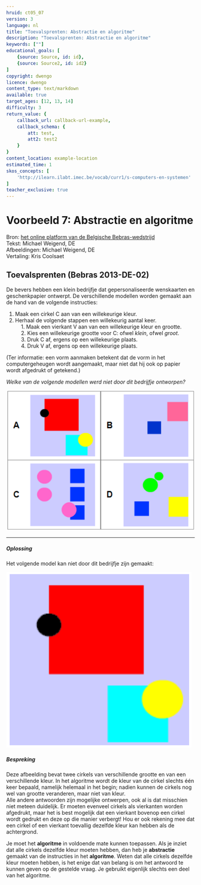 ```yaml
---
hruid: ct05_07
version: 3
language: nl
title: "Toevalsprenten: Abstractie en algoritme"
description: "Toevalsprenten: Abstractie en algoritme"
keywords: [""]
educational_goals: [
    {source: Source, id: id}, 
    {source: Source2, id: id2}
]
copyright: dwengo
licence: dwengo
content_type: text/markdown
available: true
target_ages: [12, 13, 14]
difficulty: 3
return_value: {
    callback_url: callback-url-example,
    callback_schema: {
        att: test,
        att2: test2
    }
}
content_location: example-location
estimated_time: 1
skos_concepts: [
    'http://ilearn.ilabt.imec.be/vocab/curr1/s-computers-en-systemen'
]
teacher_exclusive: true
---
```

# Voorbeeld 7:  Abstractie en algoritme
Bron: [het online platform van de Belgische Bebras-wedstrijd](https://bebras.ugent.be/)<br>
Tekst: Michael Weigend, DE<br>
Afbeeldingen: Michael Weigend, DE<br> 
Vertaling: Kris Coolsaet

## Toevalsprenten (Bebras 2013-DE-02)

De bevers hebben een klein bedrijfje dat gepersonaliseerde wenskaarten en geschenkpapier ontwerpt. De verschillende modellen worden gemaakt aan de hand van de volgende instructies:

1. Maak een cirkel C aan van een willekeurige kleur.
2. Herhaal de volgende stappen een willekeurig aantal keer.<br>
&nbsp;&nbsp;&nbsp;&nbsp;1. Maak een vierkant V aan van een willekeurige kleur en grootte.<br>
&nbsp;&nbsp;&nbsp;&nbsp;2. Kies een willekeurige grootte voor C: ofwel *klein*, ofwel *groot*.<br>
&nbsp;&nbsp;&nbsp;&nbsp;3. Druk C af, ergens op een willekeurige plaats.<br>
&nbsp;&nbsp;&nbsp;&nbsp;4. Druk V af, ergens op een willekeurige plaats.<br>

(Ter informatie: een vorm aanmaken betekent dat de vorm in het computergeheugen wordt aangemaakt, maar niet dat hij ook op papier wordt afgedrukt of getekend.)

*Welke van de volgende modellen werd niet door dit bedrijfje ontworpen?*

![Toevalsprenten](embed/bebrasabstractie2.png "Bebras Toevalsprent")

---

##### Oplossing

Het volgende model kan niet door dit bedrijfje zijn gemaakt:

![Toevalsprenten](embed/bebrasabstractie2oplossing.png "Bebras Toevalsprent oplossing")

##### Bespreking

Deze afbeelding bevat twee cirkels van verschillende grootte en van een verschillende kleur. In het algoritme wordt de kleur van de cirkel slechts één keer bepaald, namelijk helemaal in het begin; nadien kunnen de cirkels nog wel van grootte veranderen, maar niet van kleur.<br>
Alle andere antwoorden zijn mogelijke ontwerpen, ook al is dat misschien niet meteen duidelijk. Er moeten evenveel cirkels als vierkanten worden afgedrukt, maar het is best mogelijk dat een vierkant bovenop een cirkel wordt gedrukt en deze op die manier verbergt! Hou er ook rekening mee dat een cirkel of een vierkant toevallig dezelfde kleur kan hebben als de achtergrond.

Je moet het **algoritme** in voldoende mate kunnen toepassen. Als je inziet dat alle cirkels dezelfde kleur moeten hebben, dan heb je **abstractie** gemaakt van de instructies in het **algoritme**. Weten dat alle cirkels dezelfde kleur moeten hebben, is het enige dat van belang is om het antwoord te kunnen geven op de gestelde vraag. Je gebruikt eigenlijk slechts een deel van het algoritme. 
